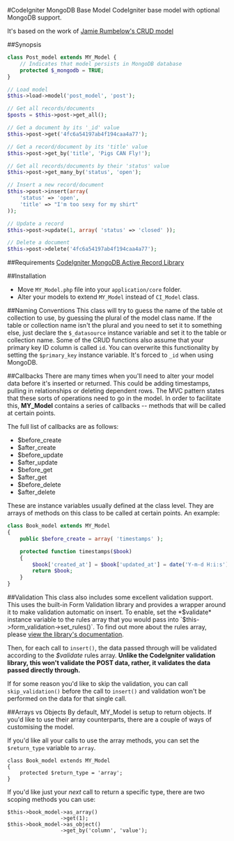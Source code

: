 #CodeIgniter MongoDB Base Model
CodeIgniter base model with optional MongoDB support.

It's based on the work of [Jamie Rumbelow's CRUD model](http://github.com/jamierumbelow/codeigniter-base-model)

##Synopsis

```php
class Post_model extends MY_Model {
    // Indicates that model persists in MongoDB database
    protected $_mongodb = TRUE;
}

// Load model
$this->load->model('post_model', 'post');

// Get all records/documents
$posts = $this->post->get_all();

// Get a document by its '_id' value
$this->post->get('4fc6a54197ab4f194caa4a77');

// Get a record/document by its 'title' value
$this->post->get_by('title', 'Pigs CAN Fly!');

// Get all records/documents by their 'status' value
$this->post->get_many_by('status', 'open');

// Insert a new record/document
$this->post->insert(array(
    'status' => 'open',
    'title' => "I'm too sexy for my shirt"
));

// Update a record
$this->post->update(1, array( 'status' => 'closed' ));

// Delete a document
$this->post->delete('4fc6a54197ab4f194caa4a77');
```

##Requirements
[CodeIgniter MongoDB Active Record Library](https://github.com/alexbilbie/codeigniter-mongodb-library)

##Installation
* Move `MY_Model.php` file into your `application/core` folder.
* Alter your models to extend `MY_Model` instead of `CI_Model` class.

##Naming Conventions
This class will try to guess the name of the table ot collection to use, by guessing the plural of the model class name. If the table or collection name isn't the plural and you need to set it to something else, just declare the `$_datasource` instance variable and set it to the table or collection name. Some of the CRUD functions also assume that your primary key ID column is called `id`. You can overwrite this functionality by setting the `$primary_key` instance variable. It's forced to `_id` when using MongoDB.

##Callbacks
There are many times when you'll need to alter your model data before it's inserted or returned. This could be adding timestamps, pulling in relationships or deleting dependent rows. The MVC pattern states that these sorts of operations need to go in the model. In order to facilitate this, **MY_Model** contains a series of callbacks -- methods that will be called at certain points.

The full list of callbacks are as follows:

* $before_create
* $after_create
* $before_update
* $after_update
* $before_get
* $after_get
* $before_delete
* $after_delete

These are instance variables usually defined at the class level. They are arrays of methods on this class to be called at certain points. An example:

```php
class Book_model extends MY_Model
{
    public $before_create = array( 'timestamps' );

    protected function timestamps($book)
    {
        $book['created_at'] = $book['updated_at'] = date('Y-m-d H:i:s');
        return $book;
    }
}
```

##Validation
This class also includes some excellent validation support. This uses the built-in Form Validation library and provides a wrapper around it to make validation automatic on insert. To enable, set the *$validate* instance variable to the rules array that you would pass into `$this->form_validation->set_rules()`. To find out more about the rules array, please [view the library's documentation](http://codeigniter.com/user_guide/libraries/form_validation.html#validationrulesasarray).

Then, for each call to `insert()`, the data passed through will be validated according to the *$validate* rules array. **Unlike the CodeIgniter validation library, this won't validate the POST data, rather, it validates the data passed directly through.**

If for some reason you'd like to skip the validation, you can call `skip_validation()` before the call to `insert()` and validation won't be performed on the data for that single call.

##Arrays vs Objects
By default, MY_Model is setup to return objects. If you'd like to use their array counterparts, there are a couple of ways of customising the model.

If you'd like all your calls to use the array methods, you can set the `$return_type` variable to `array`.

    class Book_model extends MY_Model
    {
        protected $return_type = 'array';
    }

If you'd like just your _next_ call to return a specific type, there are two scoping methods you can use:

    $this->book_model->as_array()
                     ->get(1);
    $this->book_model->as_object()
                     ->get_by('column', 'value');
